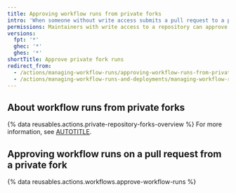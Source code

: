 ```yaml
---
title: Approving workflow runs from private forks
intro: 'When someone without write access submits a pull request to a private repository, a maintainer may need to approve any workflow runs.'
permissions: Maintainers with write access to a repository can approve workflow runs.
versions:
  fpt: '*'
  ghec: '*'
  ghes: '*'
shortTitle: Approve private fork runs
redirect_from:
  - /actions/managing-workflow-runs/approving-workflow-runs-from-private-forks
  - /actions/managing-workflow-runs-and-deployments/managing-workflow-runs/approving-workflow-runs-from-private-forks
---
```


## About workflow runs from private forks

{% data reusables.actions.private-repository-forks-overview %} For more information, see [AUTOTITLE](/admin/policies/enforcing-policies-for-your-enterprise/enforcing-policies-for-github-actions-in-your-enterprise#enforcing-a-policy-for-fork-pull-requests-in-private-repositories).

## Approving workflow runs on a pull request from a private fork

{% data reusables.actions.workflows.approve-workflow-runs %}
